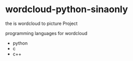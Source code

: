 # wordcloud-python-sinaonly

the is wordcloud to picture Project 


programming languages for wordcloud

* python
* c
* c++
